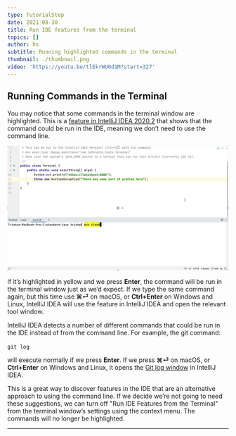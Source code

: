 ```yaml
---
type: TutorialStep
date: 2021-08-30
title: Run IDE features from the terminal
topics: []
author: hs
subtitle: Running highlighted commands in the terminal
thumbnail: ./thumbnail.png
video: 'https://youtu.be/tlEkrWU0d1M?start=327'
---
```

## Running Commands in the Terminal
You may notice that some commands in the terminal window are highlighted. This is a [feature in IntelliJ IDEA 2020.2](https://www.jetbrains.com/help/idea/terminal-emulator.html#smart-command-execution) that shows that the command could be run in the IDE, meaning we don’t need to use the command line.

![Yellow Highlight](yellow-highlight.png)

If it’s highlighted in yellow and we press **Enter**, the command will be run in the terminal window just as we’d expect. If we type the same command again, but this time use **⌘⏎** on macOS, or **Ctrl+Enter** on Windows and Linux, IntelliJ IDEA will use the feature in IntelliJ IDEA and open the relevant tool window.

IntelliJ IDEA detects a number of different commands that could be run in the IDE instead of from the command line. For example, the git command:

`git log`

will execute normally if we press **Enter**. If we press **⌘⏎** on macOS, or **Ctrl+Enter** on Windows and Linux, it opens the [Git log window](https://www.jetbrains.com/help/idea/log-tab.html) in IntelliJ IDEA.

This is a great way to discover features in the IDE that are an alternative approach to using the command line. If we decide we’re not going to need these suggestions, we can turn off "Run IDE Features from the Terminal" from the terminal window’s settings using the context menu. The commands will no longer be highlighted.

---

